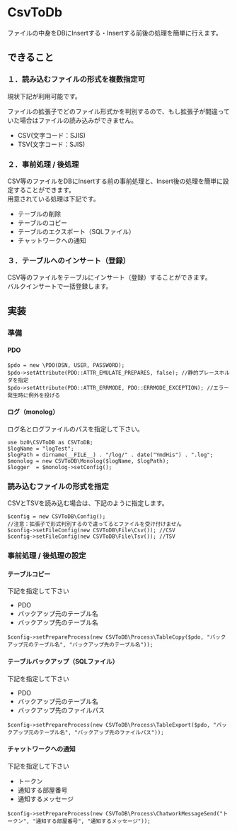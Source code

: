 # CsvToDb

ファイルの中身をDBにInsertする・Insertする前後の処理を簡単に行えます。

## できること

### １．読み込むファイルの形式を複数指定可

現状下記が利用可能です。

ファイルの拡張子でどのファイル形式かを判別するので、もし拡張子が間違っていた場合はファイルの読み込みができません。

- CSV(文字コード：SJIS)
- TSV(文字コード：SJIS)

### ２．事前処理 / 後処理

CSV等のファイルをDBにInsertする前の事前処理と、Insert後の処理を簡単に設定することができます。  
用意されている処理は下記です。

- テーブルの削除
- テーブルのコピー
- テーブルのエクスポート（SQLファイル）
- チャットワークへの通知

### ３．テーブルへのインサート（登録）

CSV等のファイルをテーブルにインサート（登録）することができます。  
バルクインサートで一括登録します。



## 実装

### 準備

#### PDO

```
$pdo = new \PDO(DSN, USER, PASSWORD);
$pdo->setAttribute(PDO::ATTR_EMULATE_PREPARES, false); //静的プレースホルダを指定
$pdo->setAttribute(PDO::ATTR_ERRMODE, PDO::ERRMODE_EXCEPTION); //エラー発生時に例外を投げる
```

#### ログ（monolog）

ログ名とログファイルのパスを指定して下さい。

```
use bz0\CSVToDB as CSVToDB;
$logName = "logTest";
$logPath = dirname(__FILE__) . "/log/" . date("YmdHis") . ".log";
$monolog = new CSVToDB\Monolog($logName, $logPath);
$logger  = $monolog->setConfig();
```

### 読み込むファイルの形式を指定

CSVとTSVを読み込む場合は、下記のように指定します。

```
$config = new CSVToDB\Config();
//注意：拡張子で形式判別するので違ってるとファイルを受け付けません
$config->setFileConfig(new CSVToDB\File\Csv()); //CSV
$config->setFileConfig(new CSVToDB\File\Tsv()); //TSV
```

### 事前処理 / 後処理の設定

#### テーブルコピー

下記を指定して下さい

- PDO
- バックアップ元のテーブル名
- バックアップ先のテーブル名

```
$config->setPrepareProcess(new CSVToDB\Process\TableCopy($pdo, "バックアップ元のテーブル名", "バックアップ先のテーブル名"));
```

#### テーブルバックアップ（SQLファイル）

下記を指定して下さい

- PDO
- バックアップ元のテーブル名
- バックアップ先のファイルパス

```
$config->setPrepareProcess(new CSVToDB\Process\TableExport($pdo, "バックアップ元のテーブル名", "バックアップ先のファイルパス"));
```

#### チャットワークへの通知

下記を指定して下さい

- トークン
- 通知する部屋番号
- 通知するメッセージ

```
$config->setPrepareProcess(new CSVToDB\Process\ChatworkMessageSend("トークン", "通知する部屋番号", "通知するメッセージ"));
```
